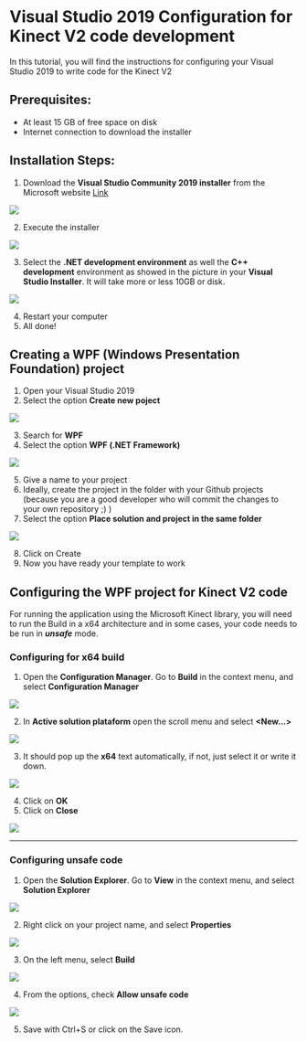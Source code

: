 # Visual Studio 2019 Configuration for Kinect V2 code development

In this tutorial, you will find the instructions for configuring your Visual Studio 2019 to write code for the Kinect V2
## Prerequisites:
- At least 15 GB of free space on disk
- Internet connection to download the installer

## Installation Steps:

1. Download the __Visual Studio Community 2019 installer__ from the Microsoft website [Link](https://visualstudio.microsoft.com/)

<img src="images/00/00_visual.png">

2. Execute the installer

<img src="images/00/01_visual.png">

3. Select the __.NET development environment__ as well the __C++ development__ environment as showed in the picture in your __Visual Studio Installer__. It will take more or less 10GB or disk. 

<img src="images/00/03_visual.png">

4. Restart your computer
5. All done!

## Creating a WPF (Windows Presentation Foundation) project

1. Open your Visual Studio 2019
2. Select the option __Create new poject__

<img src="images/01/001_opensensor.png">


3. Search for __WPF__
4. Select the option __WPF (.NET Framework)__

<img src="images/01/00_opensensor.png">


5. Give a name to your project
6. Ideally, create the project in the folder with your Github projects (because you are a good developer who will commit the changes to your own repository ;) )
7. Select the option __Place solution and project in the same folder__

<img src="images/01/02_opensensor.png">

8. Click on Create
9. Now you have ready your template to work

## Configuring the WPF project for Kinect V2 code
For running the application using the Microsoft Kinect library, you will need to run the Build in a x64 architecture and in some cases, your code needs to be run in ___unsafe___ mode.

### Configuring for __x64__ build
1. Open the __Configuration Manager__. Go to __Build__ in the context menu, and select __Configuration Manager__

<img src="images/01/05_configuration%20manager.png" >


2. In __Active solution plataform__ open the scroll menu and select __<New...>__

<img src="images/01/06_pre_create_64.png">


3. It should pop up the __x64__ text automatically, if not, just select it or write it down.

<img src="images/01/06_create%2064.png">

4. Click on __OK__
5. Click on __Close__

<img src="images/01/06_new 64 close.png">

---
### Configuring __unsafe__ code
1. Open the __Solution Explorer__. Go to __View__ in the context menu, and select __Solution Explorer__

<img src="images/01/00_unsafe.png">

2. Right click on your project name, and select __Properties__

<img src="images/01/01_unsafe.png" >


3. On the left menu, select __Build__

<img src="images/01/02_unsafe.png">


4. From the options, check __Allow unsafe code__

<img src="images/01/04_unsafe.png">


5. Save with Ctrl+S or click on the Save icon.

